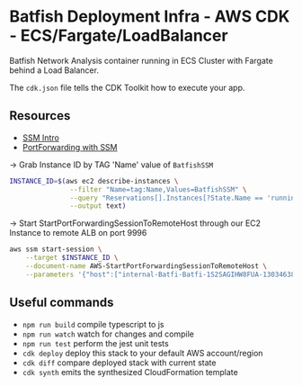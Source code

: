 # Batfish Deployment Infra - AWS CDK - ECS/Fargate/LoadBalancer

Batfish Network Analysis container running in ECS Cluster with Fargate behind a Load Balancer.

The `cdk.json` file tells the CDK Toolkit how to execute your app.

## Resources

- [SSM Intro](https://docs.aws.amazon.com/systems-manager/latest/userguide/session-manager-working-with-sessions-start.html)
- [PortForwarding with SSM](https://aws.amazon.com/blogs/aws/new-port-forwarding-using-aws-system-manager-sessions-manager/)

-> Grab Instance ID by TAG 'Name' value of `BatfishSSM`

```bash
INSTANCE_ID=$(aws ec2 describe-instances \
               --filter "Name=tag:Name,Values=BatfishSSM" \
               --query "Reservations[].Instances[?State.Name == 'running'].InstanceId[]" \
               --output text)
```

-> Start StartPortForwardingSessionToRemoteHost through our EC2 Instance to remote ALB on port 9996

```bash
aws ssm start-session \
    --target $INSTANCE_ID \
    --document-name AWS-StartPortForwardingSessionToRemoteHost \
    --parameters '{"host":["internal-Batfi-Batfi-1S2SAGIHW8FUA-1303463878.us-west-2.elb.amazonaws.com"],"portNumber":["9996"], "localPortNumber":["9996"]}'
```

## Useful commands

* `npm run build`   compile typescript to js
* `npm run watch`   watch for changes and compile
* `npm run test`    perform the jest unit tests
* `cdk deploy`      deploy this stack to your default AWS account/region
* `cdk diff`        compare deployed stack with current state
* `cdk synth`       emits the synthesized CloudFormation template

